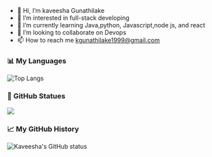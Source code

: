 - 👋 Hi, I’m kaveesha Gunathilake
- 👀 I’m interested in full-stack developing 
- 🌱 I’m currently learning Java,python, Javascript,node js, and react
- 💞️ I’m looking to collaborate on Devops
- 📫 How to reach me kgunathilake1999@gmail.com

<!---
kaveeshag723/kaveeshag723 is a ✨ special ✨ repository because its `README.md` (this file) appears on your GitHub profile.
You can click the Preview link to take a look at your changes.
--->

### :bar_chart: My Languages

![Top Langs](https://github-readme-stats.vercel.app/api/top-langs?username=kaveeshag723&layout=compact&langs_count=10) 

### :memo: GitHub Statues

<img src="https://github-readme-streak-stats.herokuapp.com/?user=zluvsand">


### :chart_with_upwards_trend: My GitHub History

![Kaveesha's GitHub status](https://github-readme-stats.vercel.app/api?username=kaveeshag723&show_icons=true&count_private=true)



